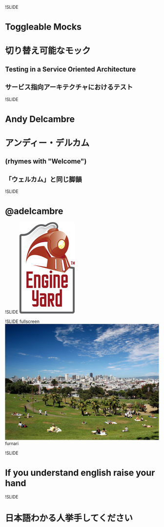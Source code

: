 !SLIDE
# Toggleable Mocks
# 切り替え可能なモック
## Testing in a Service Oriented Architecture
## サービス指向アーキテクチャにおけるテスト

!SLIDE
# Andy Delcambre
# アンディー・デルカム
## (rhymes with <span class="callout">"Welcome"</span>)
## 「ウェルカム」と同じ脚韻

!SLIDE
# @adelcambre

!SLIDE
![](ey.png)

!SLIDE fullscreen
![](sf.jpg)
<span class="caption flickr">furnari</span>

!SLIDE
# If you understand english raise your hand

!SLIDE
# 日本語わかる人挙手してください
